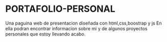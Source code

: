 # PORTAFOLIO-PERSONAL 
Una paguina web de presentacion diseñada con html,css,boostrap y js
En ella podran encontrar informacion sobre mi y de algunos proyectos personales que estoy llevando acabo.
